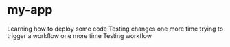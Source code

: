 ﻿# my-app
Learning how to deploy some code
Testing changes one more time
trying to trigger a workflow one more time
Testing workflow
